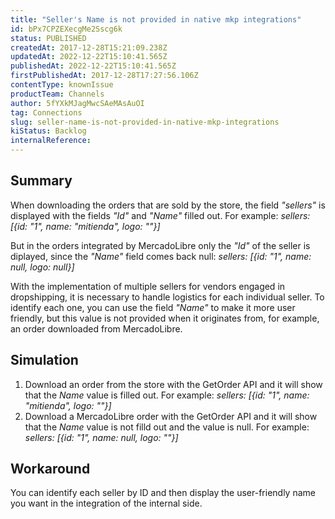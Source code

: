 ```yaml
---
title: "Seller's Name is not provided in native mkp integrations"
id: bPx7CPZEXecgMe2Sscg6k
status: PUBLISHED
createdAt: 2017-12-28T15:21:09.238Z
updatedAt: 2022-12-22T15:10:41.565Z
publishedAt: 2022-12-22T15:10:41.565Z
firstPublishedAt: 2017-12-28T17:27:56.106Z
contentType: knownIssue
productTeam: Channels
author: 5fYXkMJagMwcSAeMAsAuOI
tag: Connections
slug: seller-name-is-not-provided-in-native-mkp-integrations
kiStatus: Backlog
internalReference: 
---
```


## Summary

When downloading the orders that are sold by the store, the field *"sellers"* is displayed with the fields *"Id"* and *"Name"* filled out. For example: *sellers: [{id: "1", name: "mitienda", logo: ""}]*

But in the orders integrated by MercadoLibre only the *"Id"* of the seller is diplayed, since the *"Name"* field comes back null: *sellers: [{id: "1", name: null, logo: null}]*

With the implementation of multiple sellers for vendors engaged in dropshipping, it is necessary to handle logistics for each individual seller. To identify each one, you can use the field *"Name"* to make it more user friendly, but this value is not provided when it originates from, for example, an order downloaded from MercadoLibre.

## Simulation

1. Download an order from the store with the GetOrder API and it will show that the *Name* value is filled out. For example: *sellers: [{id: "1", name: "mitienda", logo: ""}]*
2. Download a MercadoLibre order with the GetOrder API and it will show that the *Name* value is not filld out and the value is null. For example: *sellers: [{id: "1", name: null, logo: ""}]*

## Workaround

You can identify each seller by ID and then display the user-friendly name you want in the integration of the internal side.

